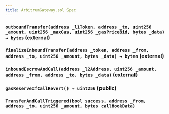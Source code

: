 ```yaml
---
title: ArbitrumGateway.sol Spec
---
```


### `outboundTransfer(address _l1Token, address _to, uint256 _amount, uint256 _maxGas, uint256 _gasPriceBid, bytes _data) → bytes` (external)

### `finalizeInboundTransfer(address _token, address _from, address _to, uint256 _amount, bytes _data) → bytes` (external)

### `inboundEscrowAndCall(address _l2Address, uint256 _amount, address _from, address _to, bytes _data)` (external)

### `gasReserveIfCallRevert() → uint256` (public)

### `TransferAndCallTriggered(bool success, address _from, address _to, uint256 _amount, bytes callHookData)`
